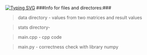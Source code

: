 [![Typing SVG](https://readme-typing-svg.herokuapp.com?color=%2336BCF7&lines=Lab+1)](https://git.io/typing-svg)
###Info for files and directores:###

> data directory      - values from two matrices and result values

> stats directory-


>  main.cpp             - cpp code


>  main.py              - correctness check with library numpy 
